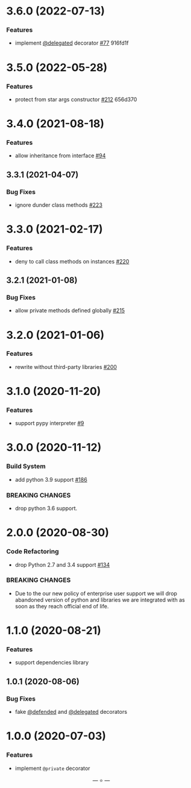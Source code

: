 # 3.6.0 (2022-07-13)

### Features

- implement [@delegated](https://github.com/delegated) decorator
  [#77](https://github.com/proofit404/generics/issues/77) 916fd1f

# 3.5.0 (2022-05-28)

### Features

- protect from star args constructor
  [#212](https://github.com/proofit404/generics/issues/212) 656d370

# 3.4.0 (2021-08-18)

### Features

- allow inheritance from interface
  [#94](https://github.com/proofit404/generics/issues/94)

## 3.3.1 (2021-04-07)

### Bug Fixes

- ignore dunder class methods
  [#223](https://github.com/proofit404/generics/issues/223)

# 3.3.0 (2021-02-17)

### Features

- deny to call class methods on instances
  [#220](https://github.com/proofit404/generics/issues/220)

## 3.2.1 (2021-01-08)

### Bug Fixes

- allow private methods defined globally
  [#215](https://github.com/proofit404/generics/issues/215)

# 3.2.0 (2021-01-06)

### Features

- rewrite without third-party libraries
  [#200](https://github.com/proofit404/generics/issues/200)

# 3.1.0 (2020-11-20)

### Features

- support pypy interpreter [#9](https://github.com/proofit404/generics/issues/9)

# 3.0.0 (2020-11-12)

### Build System

- add python 3.9 support
  [#186](https://github.com/proofit404/generics/issues/186)

### BREAKING CHANGES

- drop python 3.6 support.

# 2.0.0 (2020-08-30)

### Code Refactoring

- drop Python 2.7 and 3.4 support
  [#134](https://github.com/proofit404/generics/issues/134)

### BREAKING CHANGES

- Due to the our new policy of enterprise user support we will drop abandoned
  version of python and libraries we are integrated with as soon as they reach
  official end of life.

# 1.1.0 (2020-08-21)

### Features

- support dependencies library

## 1.0.1 (2020-08-06)

### Bug Fixes

- fake [@defended](https://github.com/defended) and
  [@delegated](https://github.com/delegated) decorators

# 1.0.0 (2020-07-03)

### Features

- implement `@private` decorator

<p align="center">&mdash; ⭐ &mdash;</p>

